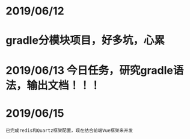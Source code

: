 # 2019/06/12
# gradle分模块项目，好多坑，心累
# 2019/06/13 今日任务，研究gradle语法，输出文档！！！


# 2019/06/15
```已完成redis和Quartz框架配置，现在结合前端Vue框架来开发```